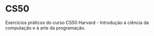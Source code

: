 # CS50
 Exercícios práticos do curso CS50 Harvard - Introdução a ciência da computação e à arte da programação.
